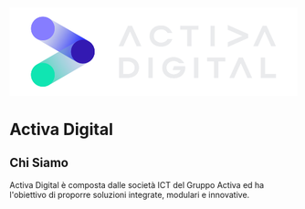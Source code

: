 ![ActivaDigital Logo](https://github.com/ActivaDigital-it/.github/blob/main/profile/activa_digital_logo_chiaro.png?raw=true)

# Activa Digital

## Chi Siamo

Activa Digital è composta dalle società ICT del Gruppo Activa ed ha l'obiettivo di proporre soluzioni integrate, modulari e innovative.
